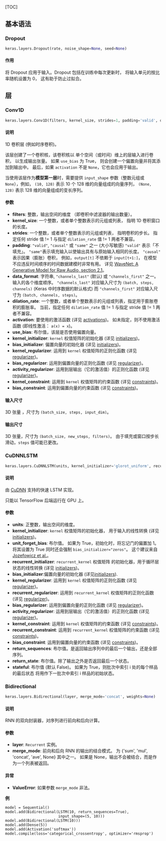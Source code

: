 # #

[TOC]

## 基本语法

### Dropout

```python
keras.layers.Dropout(rate, noise_shape=None, seed=None)
```

#### 作用

将 Dropout 应用于输入。Dropout 包括在训练中每次更新时， 将输入单元的按比率随机设置为 0， 这有助于防止过拟合。

## 层

### Conv1D

```python
keras.layers.Conv1D(filters, kernel_size, strides=1, padding='valid', data_format='channels_last', dilation_rate=1, activation=None, use_bias=True, kernel_initializer='glorot_uniform', bias_initializer='zeros', kernel_regularizer=None, bias_regularizer=None, activity_regularizer=None, kernel_constraint=None, bias_constraint=None)
```

#### 说明

1D 卷积层 (例如时序卷积)。

该层创建了一个卷积核，该卷积核以 单个空间（或时间）维上的层输入进行卷积， 以生成输出张量。 如果 `use_bias` 为 True， 则会创建一个偏置向量并将其添加到输出中。 最后，如果 `activation` 不是 `None`，它也会应用于输出。

当使用该层作为**模型第一层**时，需要提供 `input_shape` 参数（整数元组或 `None`），例如， `(10, 128)` 表示 10 个 128 维的向量组成的向量序列， `(None, 128)` 表示 128 维的向量组成的变长序列。

#### 参数

-   **filters**: 整数，输出空间的维度 （即卷积中滤波器的输出数量）。
-   **kernel_size**: 一个整数，或者单个整数表示的元组或列表， 指明 1D 卷积窗口的长度。
-   **strides**: 一个整数，或者单个整数表示的元组或列表， 指明卷积的步长。 指定任何 stride 值 != 1 与指定 `dilation_rate` 值 != 1 两者不兼容。
-   **padding**: `"valid"`, `"causal"` 或 `"same"` 之一 (大小写敏感) `"valid"` 表示「不填充」。 `"same"`表示填充输入以使输出具有与原始输入相同的长度。 `"causal"` 表示因果（膨胀）卷积， 例如，`output[t]` 不依赖于 `input[t+1:]`， 在模型不应违反时间顺序的时间数据建模时非常有用。 详见 [WaveNet: A Generative Model for Raw Audio, section 2.1](https://arxiv.org/abs/1609.03499)。
-   **data_format**: 字符串, `"channels_last"` (默认) 或 `"channels_first"` 之一。输入的各个维度顺序。 `"channels_last"` 对应输入尺寸为 `(batch, steps, channels)` (Keras 中时序数据的默认格式) 而 `"channels_first"` 对应输入尺寸为 `(batch, channels, steps)`。
-   **dilation_rate**: 一个整数，或者单个整数表示的元组或列表，指定用于膨胀卷积的膨胀率。 当前，指定任何 `dilation_rate` 值 != 1 与指定 stride 值 != 1 两者不兼容。
-   **activation**: 要使用的激活函数 (详见 [activations](https://keras.io/zh/activations/))。 如未指定，则不使用激活函数 (即线性激活： `a(x) = x`)。
-   **use_bias**: 布尔值，该层是否使用偏置向量。
-   **kernel_initializer**: `kernel` 权值矩阵的初始化器 (详见 [initializers](https://keras.io/zh/initializers/))。
-   **bias_initializer**: 偏置向量的初始化器 (详见 [initializers](https://keras.io/zh/initializers/))。
-   **kernel_regularizer**: 运用到 `kernel` 权值矩阵的正则化函数 (详见 [regularizer](https://keras.io/zh/regularizers/))。
-   **bias_regularizer**: 运用到偏置向量的正则化函数 (详见 [regularizer](https://keras.io/zh/regularizers/))。
-   **activity_regularizer**: 运用到层输出（它的激活值）的正则化函数 (详见 [regularizer](https://keras.io/zh/regularizers/))。
-   **kernel_constraint**: 运用到 `kernel` 权值矩阵的约束函数 (详见 [constraints](https://keras.io/zh/constraints/))。
-   **bias_constraint**: 运用到偏置向量的约束函数 (详见 [constraints](https://keras.io/zh/constraints/))。

#### 输入尺寸

3D 张量 ，尺寸为 `(batch_size, steps, input_dim)`。

#### 输出尺寸

3D 张量，尺寸为 `(batch_size, new_steps, filters)`。 由于填充或窗口按步长滑动，`steps` 值可能已更改。

### CuDNNLSTM

```python
keras.layers.CuDNNLSTM(units, kernel_initializer='glorot_uniform', recurrent_initializer='orthogonal', bias_initializer='zeros', unit_forget_bias=True, kernel_regularizer=None, recurrent_regularizer=None, bias_regularizer=None, activity_regularizer=None, kernel_constraint=None, recurrent_constraint=None, bias_constraint=None, return_sequences=False, return_state=False, stateful=False)
```

#### 说明

由 [CuDNN](https://developer.nvidia.com/cudnn) 支持的快速 LSTM 实现。

只能以 TensorFlow 后端运行在 GPU 上。

#### **参数**

-   **units**: 正整数，输出空间的维度。
-   **kernel_initializer**: `kernel` 权值矩阵的初始化器， 用于输入的线性转换 (详见 [initializers](https://keras.io/zh/initializers/))。
-   **unit_forget_bias**: 布尔值。 如果为 True，初始化时，将忘记门的偏置加 1。 将其设置为 True 同时还会强制 `bias_initializer="zeros"`。 这个建议来自 [Jozefowicz et al.](http://www.jmlr.org/proceedings/papers/v37/jozefowicz15.pdf)。
-   **recurrent_initializer**: `recurrent_kernel` 权值矩阵 的初始化器，用于循环层状态的线性转换 (详见 [initializers](https://keras.io/zh/initializers/))。
-   **bias_initializer**:偏置向量的初始化器 (详见[initializers](https://keras.io/zh/initializers/)).
-   **kernel_regularizer**: 运用到 `kernel` 权值矩阵的正则化函数 (详见 [regularizer](https://keras.io/zh/regularizers/))。
-   **recurrent_regularizer**: 运用到 `recurrent_kernel` 权值矩阵的正则化函数 (详见 [regularizer](https://keras.io/zh/regularizers/))。
-   **bias_regularizer**: 运用到偏置向量的正则化函数 (详见 [regularizer](https://keras.io/zh/regularizers/))。
-   **activity_regularizer**: 运用到层输出（它的激活值）的正则化函数 (详见 [regularizer](https://keras.io/zh/regularizers/))。
-   **kernel_constraint**: 运用到 `kernel` 权值矩阵的约束函数 (详见 [constraints](https://keras.io/zh/constraints/))。
-   **recurrent_constraint**: 运用到 `recurrent_kernel` 权值矩阵的约束函数 (详见 [constraints](https://keras.io/zh/constraints/))。
-   **bias_constraint**: 运用到偏置向量的约束函数 (详见 [constraints](https://keras.io/zh/constraints/))。
-   **return_sequences**: 布尔值。是返回输出序列中的最后一个输出，还是全部序列。
-   **return_state**: 布尔值。除了输出之外是否返回最后一个状态。
-   **stateful**: 布尔值 (默认 False)。 如果为 True，则批次中索引 i 处的每个样品的最后状态 将用作下一批次中索引 i 样品的初始状态。

### Bidirectional

```python
keras.layers.Bidirectional(layer, merge_mode='concat', weights=None)
```

#### 说明

RNN 的双向封装器，对序列进行前向和后向计算。

#### **参数**

-   **layer**: `Recurrent` 实例。
-   **merge_mode**: 前向和后向 RNN 的输出的结合模式。 为 {'sum', 'mul', 'concat', 'ave', None} 其中之一。 如果是 None，输出不会被结合，而是作为一个列表被返回。

#### **异常**

-   **ValueError**: 如果参数 `merge_mode` 非法。

**例**

```
model = Sequential()
model.add(Bidirectional(LSTM(10, return_sequences=True),
                        input_shape=(5, 10)))
model.add(Bidirectional(LSTM(10)))
model.add(Dense(5))
model.add(Activation('softmax'))
model.compile(loss='categorical_crossentropy', optimizer='rmsprop')
```